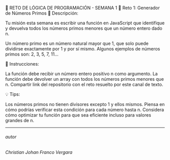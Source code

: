 🧠 RETO DE LÓGICA DE PROGRAMACIÓN - SEMANA 1
🔢 Reto 1: Generador de Números Primos
📄 Descripción:

Tu misión esta semana es escribir una función en JavaScript que identifique y devuelva todos los números primos menores que un número entero dado n.

Un número primo es un número natural mayor que 1, que solo puede dividirse exactamente por 1 y por sí mismo. Algunos ejemplos de números primos son: 2, 3, 5, 7, 11...

🚀 Instrucciones:

La función debe recibir un número entero positivo n como argumento.
La función debe devolver un array con todos los números primos menores que n.
Compartir link del repositorio con el reto resuelto por este canal de texto.

💡 Tips:

Los números primos no tienen divisores excepto 1 y ellos mismos. Piensa en cómo podrías verificar esta condición para cada número hasta n.
Considera cómo optimizar tu función para que sea eficiente incluso para valores grandes de n.
<hr>
<h6>autor<h6>
Christian Johan Franco Vergara